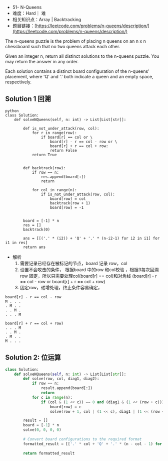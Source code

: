 
* 51- N-Queens
* 难度：Hard｜ 难
* 相关知识点：Array | Backtracking
* 题目链接：[https://leetcode.com/problems/n-queens/description/](https://leetcode.com/problems/n-queens/description/)


The n-queens puzzle is the problem of placing n queens on an n x n chessboard such that no two queens attack each other.

Given an integer n, return all distinct solutions to the n-queens puzzle. You may return the answer in any order.

Each solution contains a distinct board configuration of the n-queens' placement, where 'Q' and '.' both indicate a queen and an empty space, respectively.


## Solution 1 回溯
```
python
class Solution:
    def solveNQueens(self, n: int) -> List[List[str]]:

        def is_not_under_attack(row, col):
            for r in range(row):
                if board[r] == col or \
                    board[r] - r == col - row or \
                    board[r] + r == col + row:
                    return False
            return True
            
            
        def backtrack(row):
            if row == n:
                res.append(board[:])
                return 

            for col in range(n):
                if is_not_under_attack(row, col):
                    board[row] = col
                    backtrack(row + 1)
                    board[row] = -1
                    

        board = [-1] * n
        res = []
        backtrack(0)
        
        ans = [[('.' * (i2)) + 'Q' + '.' * (n-i2-1) for i2 in i1] for i1 in res]
        return ans    

```
* 解析
  1. 需要记录已经存在被标记的节点，board 记录 row，col
  2. 设置不会攻击的条件， 根据board 中的row 和col校验 ，根据3每次回溯row 固定，所以只需要处理col(board[r] == col)和对角线 (board[r] - r == col - row or board[r] + r == col + row)
  3. 固定row，递增处理，终止条件容易确定，

```
board[r] - r == col - row 
M . . .
. M . .
. . M .
. . . M
```

```
board[r] + r == col + row)
. . . M
. . M .
. M . .
M . . .
```

## Solution 2: 位运算
```python
class Solution:
    def solveNQueens(self, n: int) -> List[List[str]]:
        def solve(row, col, diag1, diag2):
            if row == n:
                result.append(board[:])
                return
            for c in range(n):
                if (col & (1 << c)) == 0 and (diag1 & (1 << (row + c))) == 0 and (diag2 & (1 << (row - c + n - 1))) == 0:
                    board[row] = c
                    solve(row + 1, col | (1 << c), diag1 | (1 << (row + c)), diag2 | (1 << (row - c + n - 1)))

        result = []
        board = [-1] * n
        solve(0, 0, 0, 0)
        
        # Convert board configurations to the required format
        formatted_result = [['.' * col + 'Q' + '.' * (n - col - 1) for col in sol] for sol in result]
        
        return formatted_result

```
